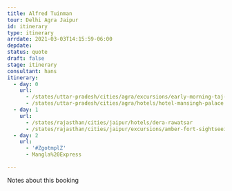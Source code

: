 ```yaml
---
title: Alfred Tuinman
tour: Delhi Agra Jaipur
id: itinerary
type: itinerary
arrdate: 2021-03-03T14:15:59-06:00
depdate:
status: quote
draft: false
stage: itinerary
consultant: hans
itinerary:
  - day: 0
    url:
      - /states/uttar-pradesh/cities/agra/excursions/early-morning-taj-mahal
      - /states/uttar-pradesh/cities/agra/hotels/hotel-mansingh-palace
  - day: 1
    url:
      - /states/rajasthan/cities/jaipur/hotels/dera-rawatsar
      - /states/rajasthan/cities/jaipur/excursions/amber-fort-sightseeing
  - day: 2
    url:
      - '#ZgotmplZ'
      - Mangla%20Express

---
```

Notes about this booking